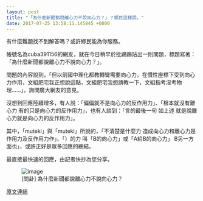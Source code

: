 ```yaml
---
layout: post
title: "「為什麼新聞都說離心力不說向心力？」？鄉民這樣說。"
date: 2017-07-25 13:58:11.145845 +0800
---
```


有什麼難題找不到解答嗎？或許鄉民能為你服務。

帳號名為cuba391156的網友，就在今日稍早於批踢踢貼出一則問題，標題寫著：「為什麼新聞都說離心力不說向心力？」。

問題的內容說到，「但以前國中理化都教轉彎需要向心力，在慣性座標下受到向心力作用，文組肥宅我正想說這點，文組肥宅我想請教一下，文組指考沒考物理......」，詢問廣大網友的意見。

沒想到回應陸續增多，有人說：「偏偏就不是向心力的反作用力」、「根本就沒有離心力 有的只是向心力的反作用力」，也有人談到：「言的最後一句 如上述 就是說離心力就是向心力的反作用力」。

其中，「muteki」與「muteki」所說的，「不清楚是什麼力 造成向心力和離心力是作用力及反作用力作」、「）的力 叫「B的向心力」或「A給B的向心力」 B另一方面也」，或許正好是眾多回應的總結。

最直接最快速的回應，由記者快抄為您分享。

<figure>
<img src="http://i.imgur.com/PTn8Z3s.jpg" alt="image">
<figcaption>
[問卦] 為什麼新聞都說離心力不說向心力？
</figcaption>
</figure>

<a href = "https://www.ptt.cc/bbs/Gossiping/M.1500914371.A.C95.html">原文連結</a>

